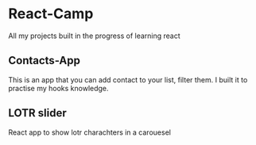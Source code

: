 # React-Camp
All my projects built in the progress of learning react

## Contacts-App 

This is an app that you can add contact to your list, filter them. I built it to practise my hooks knowledge.

## LOTR slider

React app to show lotr charachters in a carouesel
